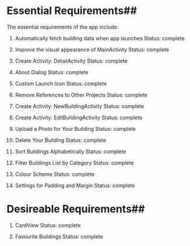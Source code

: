 # Essential Requirements##

The essential requirements of the app include:

1. Automatically fetch building data when app launches
Status: complete

2. Improve the visual appearance of MainActivity
Status: complete

3. Create Activity: DetailActivity
Status: complete

4. About Dialog
Status: complete

5. Custom Launch Icon
Status: complete

6. Remove References to Other Projects
Status: complete

7. Create Activity: NewBuildingActivity
Status: complete

8. Create Activity: EditBuildingActivity
Status: complete

9. Upload a Photo for Your Building
Status: complete

10. Delete Your Building
Status: complete

11. Sort Buildings Alphabetically
Status: complete

12. Filter Buildings List by Category
Status: complete

13. Colour Scheme
Status: complete

14. Settings for Padding and Margin
Status: complete

# Desireable Requirements##
1. CardView
Status: complete

2. Favourite Buildings
Status: complete
